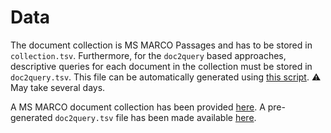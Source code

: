 # Data

The document collection is MS MARCO Passages and has to be stored in `collection.tsv`.
Furthermore, for the `doc2query` based approaches, descriptive queries for each document in the collection must be stored in `doc2query.tsv`.
This file can be automatically generated using [this script](scripts/doc2query-t5.py). :warning: May take several days.

A MS MARCO document collection has been provided [here](https://gustav1.ux.uis.no/dat640/msmarco-passage.tar.gz).
A pre-generated `doc2query.tsv` file has been made available [here](https://drive.google.com/file/d/1vGGGu0eprxG_iUm9Z5xkbsKEwjJoAf_A/view?usp=drive_link).

